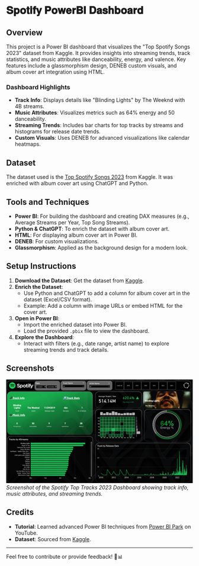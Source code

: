 # 𝐒𝐩𝐨𝐭𝐢𝐟𝐲 𝐏𝐨𝐰𝐞𝐫𝐁𝐈 𝐃𝐚𝐬𝐡𝐛𝐨𝐚𝐫𝐝

## Overview
This project is a Power BI dashboard that visualizes the "Top Spotify Songs 2023" dataset from Kaggle. It provides insights into streaming trends, track statistics, and music attributes like danceability, energy, and valence. Key features include a glassmorphism design, DENEB custom visuals, and album cover art integration using HTML.

### Dashboard Highlights
- **Track Info**: Displays details like "Blinding Lights" by The Weeknd with 4B streams.
- **Music Attributes**: Visualizes metrics such as 64% energy and 50 danceability.
- **Streaming Trends**: Includes bar charts for top tracks by streams and histograms for release date trends.
- **Custom Visuals**: Uses DENEB for advanced visualizations like calendar heatmaps.

## Dataset
The dataset used is the [Top Spotify Songs 2023](https://www.kaggle.com/datasets/nelgiriyewithana/top-spotify-songs-2023) from Kaggle. It was enriched with album cover art using ChatGPT and Python.

## Tools and Techniques
- **Power BI**: For building the dashboard and creating DAX measures (e.g., Average Streams per Year, Top Song Streams).
- **Python & ChatGPT**: To enrich the dataset with album cover art.
- **HTML**: For displaying album cover art in Power BI.
- **DENEB**: For custom visualizations.
- **Glassmorphism**: Applied as the background design for a modern look.

## Setup Instructions
1. **Download the Dataset**: Get the dataset from [Kaggle](https://www.kaggle.com/datasets/nelgiriyewithana/top-spotify-songs-2023).
2. **Enrich the Dataset**:
   - Use Python and ChatGPT to add a column for album cover art in the dataset (Excel/CSV format).
   - Example: Add a column with image URLs or embed HTML for the cover art.
3. **Open in Power BI**:
   - Import the enriched dataset into Power BI.
   - Load the provided `.pbix` file to view the dashboard.
4. **Explore the Dashboard**:
   - Interact with filters (e.g., date range, artist name) to explore streaming trends and track details.

## Screenshots
![Dashboard Screenshot](Spotify.jpg)  
*Screenshot of the Spotify Top Tracks 2023 Dashboard showing track info, music attributes, and streaming trends.*

## Credits
- **Tutorial**: Learned advanced Power BI techniques from [Power BI Park](https://www.youtube.com/watch?v=ZSrVOyKAC4Y&t=2351s) on YouTube.
- **Dataset**: Sourced from [Kaggle](https://www.kaggle.com/datasets/nelgiriyewithana/top-spotify-songs-2023).

---

Feel free to contribute or provide feedback! 🎵📊
